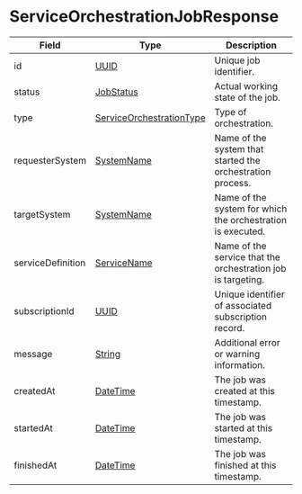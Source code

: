 # ServiceOrchestrationJobResponse

Field | Type | Description
--- | --- | ---
id | [UUID](../primitives.md#uuid) | Unique job identifier.
status | [JobStatus](../primitives.md#serviceorchestrationjobstatus) | Actual working state of the job.
type | [ServiceOrchestrationType](../primitives.md#serviceorchestrationtype) | Type of orchestration.
requesterSystem | [SystemName](../primitives.md#systemname) | Name of the system that started the orchestration process.
targetSystem | [SystemName](../primitives.md#systemname) | Name of the system for which the orchestration is executed.
serviceDefinition | [ServiceName](../primitives.md#servicename) | Name of the service that the orchestration job is targeting.
subscriptionId | [UUID](../primitives.md#uuid) | Unique identifier of associated subscription record.
message | [String](../primitives.md#string) | Additional error or warning information.
createdAt | [DateTime](../primitives.md#datetime) | The job was created at this timestamp.
startedAt | [DateTime](../primitives.md#datetime) | The job was started at this timestamp.
finishedAt | [DateTime](../primitives.md#datetime) | The job was finished at this timestamp.